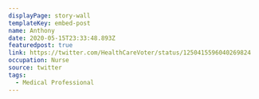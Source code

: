 ```yaml
---
displayPage: story-wall
templateKey: embed-post
name: Anthony
date: 2020-05-15T23:33:48.893Z
featuredpost: true
link: https://twitter.com/HealthCareVoter/status/1250415596040269824
occupation: Nurse
source: twitter
tags:
  - Medical Professional
---
```

